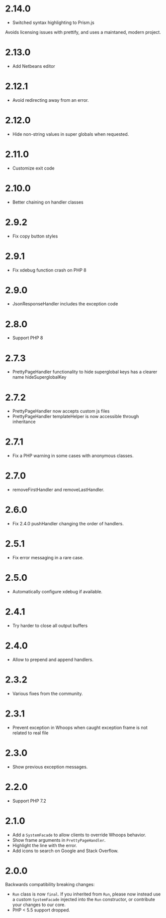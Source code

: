 # 2.14.0

* Switched syntax highlighting to Prism.js

Avoids licensing issues with prettify, and uses a maintaned, modern project.

# 2.13.0

* Add Netbeans editor

# 2.12.1

* Avoid redirecting away from an error.

# 2.12.0

* Hide non-string values in super globals when requested.

# 2.11.0

* Customize exit code

# 2.10.0

* Better chaining on handler classes

# 2.9.2

* Fix copy button styles

# 2.9.1

* Fix xdebug function crash on PHP 8

# 2.9.0

* JsonResponseHandler includes the exception code

# 2.8.0

* Support PHP 8

# 2.7.3

* PrettyPageHandler functionality to hide superglobal keys has a clearer name hideSuperglobalKey

# 2.7.2

* PrettyPageHandler now accepts custom js files
* PrettyPageHandler templateHelper is now accessible through inheritance

# 2.7.1

* Fix a PHP warning in some cases with anonymous classes.

# 2.7.0

* removeFirstHandler and removeLastHandler.

# 2.6.0

* Fix 2.4.0 pushHandler changing the order of handlers.

# 2.5.1

* Fix error messaging in a rare case.

# 2.5.0

* Automatically configure xdebug if available.

# 2.4.1

* Try harder to close all output buffers

# 2.4.0

* Allow to prepend and append handlers.

# 2.3.2

* Various fixes from the community.

# 2.3.1

* Prevent exception in Whoops when caught exception frame is not related to real file

# 2.3.0

* Show previous exception messages.

# 2.2.0

* Support PHP 7.2

# 2.1.0

* Add a `SystemFacade` to allow clients to override Whoops behavior.
* Show frame arguments in `PrettyPageHandler`.
* Highlight the line with the error.
* Add icons to search on Google and Stack Overflow.

# 2.0.0

Backwards compatibility breaking changes:

* `Run` class is now `final`. If you inherited from `Run`, please now instead use a custom `SystemFacade` injected into the `Run` constructor, or contribute your changes to our core.
* PHP < 5.5 support dropped.
